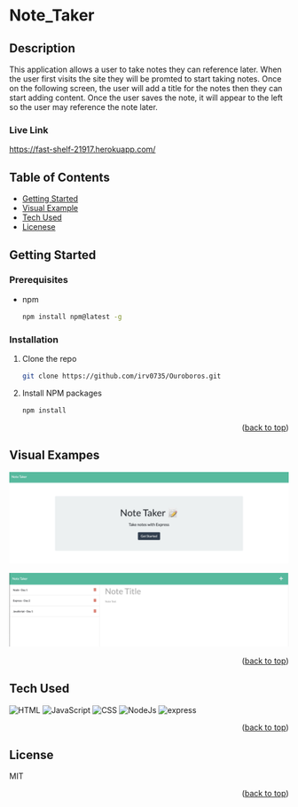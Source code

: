 # Note_Taker

## Description

This application allows a user to take notes they can reference later. When the user first visits the site they will be promted to start taking notes. Once on the following screen, the user will add a title for the notes then they can start adding content. Once the user saves the note, it will appear to the left so the user may reference the note later.

### Live Link

https://fast-shelf-21917.herokuapp.com/

## Table of Contents

- [Getting Started](#getting-started)
- [Visual Example](#visual-example)
- [Tech Used](#tech-used)
- [Licenese](#license)

## Getting Started

### Prerequisites

- npm
  ```sh
  npm install npm@latest -g
  ```

### Installation

1. Clone the repo
   ```sh
   git clone https://github.com/irv0735/Ouroboros.git
   ```
2. Install NPM packages
   ```sh
   npm install
   ```
   <p align="right">(<a href="#top">back to top</a>)</p>

## Visual Exampes

![inital page the user sees when they access the site](./Assets/images/inital-page-screenshot.jpg)

![screenshot of what the note page looks like](./Assets/images/Note-taker-screenshot.jpg)

  <p align="right">(<a href="#top">back to top</a>)</p>

## Tech Used

  <div style='margin: 1em 0;'>
<img src="https://cdn.jsdelivr.net/gh/devicons/devicon/icons/html5/html5-original.svg" alt="HTML" width="4%" />
<img src="https://cdn.jsdelivr.net/gh/devicons/devicon/icons/javascript/javascript-original.svg" alt="JavaScript" width="4%" />
<img src="https://cdn.jsdelivr.net/gh/devicons/devicon/icons/css3/css3-original.svg" alt="CSS" width="4%" />
<img src="https://cdn.jsdelivr.net/gh/devicons/devicon/icons/nodejs/nodejs-original.svg" alt="NodeJs" width="4%" />
<img src="https://cdn.jsdelivr.net/gh/devicons/devicon/icons/express/express-original-wordmark.svg" alt="express" width="4%" />
</div>

<p align="right">(<a href="#top">back to top</a>)</p>

## License

MIT

<p align="right">(<a href="#top">back to top</a>)</p>
